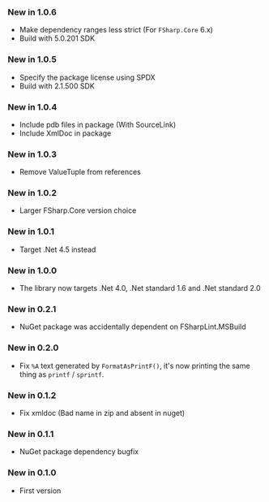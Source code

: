 ### New in 1.0.6

* Make dependency ranges less strict (For `FSharp.Core` 6.x)
* Build with 5.0.201 SDK

### New in 1.0.5

* Specify the package license using SPDX
* Build with 2.1.500 SDK

### New in 1.0.4

* Include pdb files in package (With SourceLink)
* Include XmlDoc in package

### New in 1.0.3

* Remove ValueTuple from references

### New in 1.0.2

* Larger FSharp.Core version choice

### New in 1.0.1

* Target .Net 4.5 instead

### New in 1.0.0

* The library now targets .Net 4.0, .Net standard 1.6 and .Net standard 2.0

### New in 0.2.1

* NuGet package was accidentally dependent on FSharpLint.MSBuild

### New in 0.2.0

* Fix `%A` text generated by `FormatAsPrintF()`, it's now printing the same thing as `printf` / `sprintf`.

### New in 0.1.2

* Fix xmldoc (Bad name in zip and absent in nuget)

### New in 0.1.1

* NuGet package dependency bugfix

### New in 0.1.0

* First version
